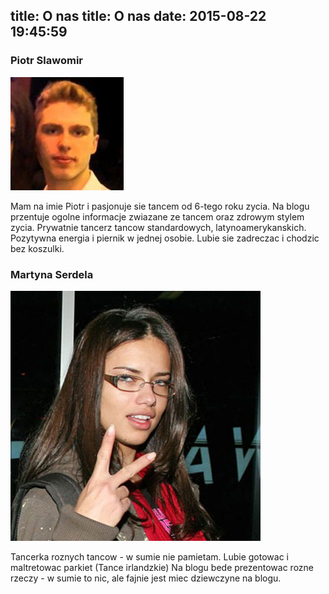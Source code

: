 title: O nas
title: O nas
date: 2015-08-22 19:45:59
---

### Piotr Slawomir

<img src="/blog/images/me.jpg"></img>

Mam na imie Piotr i pasjonuje sie tancem od 6-tego roku zycia.
Na blogu przentuje ogolne informacje zwiazane ze tancem oraz zdrowym stylem zycia.
Prywatnie tancerz tancow standardowych, latynoamerykanskich.
Pozytywna energia i piernik w jednej osobie. 
Lubie sie zadreczac i chodzic bez koszulki.

### Martyna Serdela

<img src="/blog/images/gienia.jpg"></img>

Tancerka roznych tancow - w sumie nie pamietam. 
Lubie gotowac i maltretowac parkiet (Tance irlandzkie)
Na blogu bede prezentowac rozne rzeczy - w sumie to nic, ale fajnie jest miec
dziewczyne na blogu.

